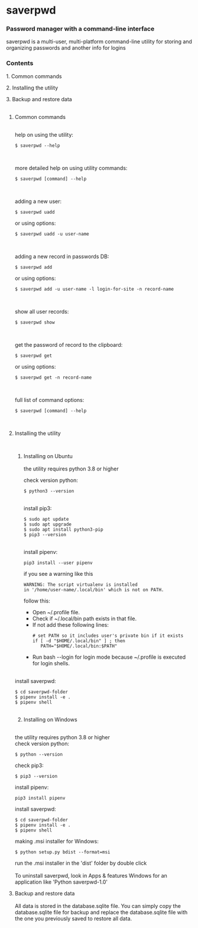 # saverpwd

### Password manager with a command-line interface

saverpwd is a multi-user, multi-platform command-line utility for storing and organizing passwords and another info for
logins

### Contents
1\. Common commands

2\. Installing the utility

3\. Backup and restore data
<br>
<br>

1. Common commands
   <br>
   <br>

   help on using the utility:
   ```
   $ saverpwd --help
   ```
   <br>   

   more detailed help on using utility commands:
   ```
   $ saverpwd [command] --help
   ```
   <br>   

   adding a new user:
   ```
   $ saverpwd uadd
   ```
   or using options:
   ```
   $ saverpwd uadd -u user-name
   ``` 
   <br>      

   adding a new record in passwords DB:
   ```
   $ saverpwd add
   ```
   or using options:
   ```
   $ saverpwd add -u user-name -l login-for-site -n record-name
   ```
   <br>   

   show all user records:
   ```
   $ saverpwd show
   ```
   <br>   

   get the password of record to the clipboard:
   ```
   $ saverpwd get
   ```
   or using options:
   ```
   $ saverpwd get -n record-name
   ```
   <br>   

   full list of command options:
   ```
   $ saverpwd [command] --help
   ```
   <br>  

2. Installing the utility

   <br>

    1. Installing on Ubuntu
       <br>   
       the utility requires python 3.8 or higher

       check version python:
       ```
       $ python3 --version
       ```
       <br>
       install pip3:
       
       ```
       $ sudo apt update
       $ sudo apt upgrade
       $ sudo apt install python3-pip
       $ pip3 --version
       ```
       <br>
       install pipenv:
       
       ```
       pip3 install --user pipenv
       ```
       if you see a warning like this
       ```
       WARNING: The script virtualenv is installed 
       in '/home/user-name/.local/bin' which is not on PATH.
       ```
       follow this:
         - Open ~/.profile file.
         - Check if ~/.local/bin path exists in that file.
         - If not add these following lines:
            ```
            # set PATH so it includes user's private bin if it exists
            if [ -d "$HOME/.local/bin" ] ; then
               PATH="$HOME/.local/bin:$PATH"
            ```
         - Run bash --login for login mode because ~/.profile 
           is executed for login shells.
           <br>
    <br>      

    install saverpwd:
    ```
    $ cd saverpwd-folder
    $ pipenv install -e .
    $ pipenv shell
    ```
    <br>                 

    2. Installing on Windows
   
   <br>
   
   the utility requires python 3.8 or higher<br> 
   check version python:
   ```
   $ python --version
   ```
   
   check pip3:
   ```
   $ pip3 --version
   ```
   install pipenv:
   
   ```
   pip3 install pipenv
   ```    

   install saverpwd:
   ```
   $ cd saverpwd-folder
   $ pipenv install -e .
   $ pipenv shell
   ```   

   making .msi installer for Windows:
   ```
   $ python setup.py bdist --format=msi
   ```   

   run the .msi installer in the 'dist' folder by double click
   <br>
   <br>
   To uninstall saverpwd, look in Apps & features Windows 
   for an application like 'Python saverpwd-1.0'
   

3. Backup and restore data
   <br>
   <br>
   All data is stored in the database.sqlite file. 
   You can simply copy the database.sqlite file for 
   backup and replace the database.sqlite file with 
   the one you previously saved to restore all data.
